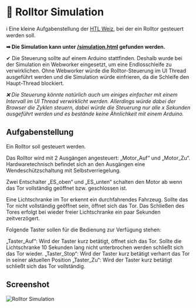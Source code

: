 # 🥅 Rolltor Simulation
ℹ Eine kleine Aufgabenstellung der [HTL Weiz](https://htlweiz.at/), bei der ein Rolltor gesteuert werden soll.

**➡ Die Simulation kann unter [/simulation.html](https://hampoelz.github.io/RolltorSimulation/simulation.html) gefunden werden.**

✔ Die Steuerung sollte auf einem Arduino stattfinden. Deshalb wurde bei der Simulation ein Webworker eingesetzt, um eine Endlosschleife zu verwirklichen. Ohne Webworker würde die Rolltor-Steuerung im UI Thread ausgeführt werden und die Simulation würde einfrieren, da die Schleife den Haupt-Thread blockiert. 

_❌ Die Steuerung könnte natürlich auch um einiges einfacher mit einem Intervall im UI Thread verwirklicht werden. Allerdings würde dabei der Browser die Zyklen steuern, dabei würde die Steuerung nur alle x Sekunden ausgeführt werden und es bestände keine Ähnlichkeit mit einem Arduino._

## Aufgabenstellung
Ein Rolltor soll gesteuert werden.

Das Rolltor wird mit 2 Ausgängen angesteuert: „Motor_Auf“ und „Motor_Zu“. Hardwaretechnisch befindet sich an den Ausgängen eine Wendeschützschaltung mit Selbstverriegelung.

Zwei Entschalter „ES_oben“ und „ES_unten“ schalten den Motor ab wenn das Tor vollständig geöffnet bzw. geschlossen ist.

Eine Lichtschranke im Tor erkennt ein durchfahrendes Fahrzeug. Sollte das Tor nicht vollständig geöffnet sein, öffnet sich das Tor. Das Schließen des Tores erfolgt bei wieder freier Lichtschranke ein paar Sekunden zeitverzögert.

Folgende Taster sollen für die Bedienung zur Verfügung stehen:

„Taster_Auf“: Wird der Taster kurz betätigt, öffnet sich das Tor. Sollte die Lichtschranke 10 Sekunden lang nicht unterbrochen werden schließt sich das Tor wieder.
„Taster_Stop“: Wird der Taster kurz betätigt verharrt das Tor in seiner aktuellen Position
„Taster_Zu“: Wird der Taster kurz betätigt schließt sich das Tor vollständig.

## Screenshot
![Rolltor Simulation](https://raw.github.com/hampoelz/RolltorSimulation/master/screenshot.png)
